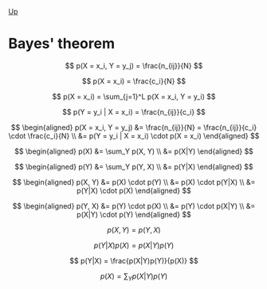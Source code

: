 [Up](index.md)

# Bayes' theorem

$$
p(X = x_i, Y = y_j) = \frac{n_{ij}}{N}
$$

$$
p(X = x_i) = \frac{c_i}{N}
$$

$$
p(X = x_i) = \sum_{j=1}^L p(X = x_i, Y = y_i)
$$

$$
p(Y = y_i | X = x_i) = \frac{n_{ij}}{c_i}
$$

$$
\begin{aligned}
p(X = x_i, Y = y_j) &= \frac{n_{ij}}{N} = \frac{n_{ij}}{c_i} \cdot \frac{c_i}{N} \\
&= p(Y = y_i | X = x_i) \cdot p(X = x_i)
\end{aligned}
$$

$$
\begin{aligned}
p(X) &= \sum_Y p(X, Y) \\
&= p(X|Y)
\end{aligned}
$$

$$
\begin{aligned}
p(Y) &= \sum_Y p(Y, X) \\
&= p(Y|X)
\end{aligned}
$$

$$
\begin{aligned}
p(X, Y) &= p(X) \cdot p(Y) \\
&= p(X) \cdot p(Y|X) \\
&= p(Y|X) \cdot p(X)
\end{aligned}
$$

$$
\begin{aligned}
p(Y, X) &= p(Y) \cdot p(X) \\
&= p(Y) \cdot p(X|Y) \\
&= p(X|Y) \cdot p(Y)
\end{aligned}
$$

$$
p(X, Y) = p(Y, X)
$$

$$
p(Y|X) p(X) = p(X|Y) p(Y)
$$

$$
p(Y|X) = \frac{p(X|Y)p(Y)}{p(X)}
$$

$$
p(X) = \sum_Y p(X|Y) p(Y)
$$

